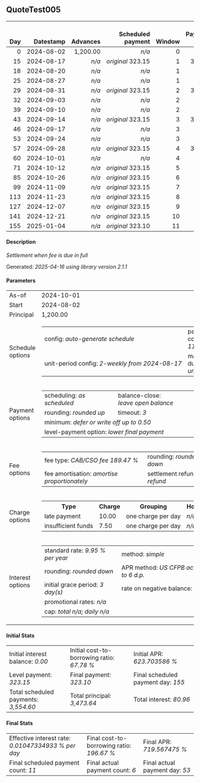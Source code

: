 <h2>QuoteTest005</h2>
<table>
    <thead style="vertical-align: bottom;">
        <th style="text-align: right;">Day</th>
        <th style="text-align: right;">Datestamp</th>
        <th style="text-align: right;">Advances</th>
        <th style="text-align: right;">Scheduled payment</th>
        <th style="text-align: right;">Window</th>
        <th style="text-align: right;">Payment due</th>
        <th style="text-align: right;">Actual payments</th>
        <th style="text-align: right;">Generated payment</th>
        <th style="text-align: right;">Net effect</th>
        <th style="text-align: right;">Payment status</th>
        <th style="text-align: right;">Balance status</th>
        <th style="text-align: right;">Simple interest</th>
        <th style="text-align: right;">New interest</th>
        <th style="text-align: right;">New charges</th>
        <th style="text-align: right;">Principal portion</th>
        <th style="text-align: right;">Fee portion</th>
        <th style="text-align: right;">Interest portion</th>
        <th style="text-align: right;">Charges portion</th>
        <th style="text-align: right;">Fee refund</th>
        <th style="text-align: right;">Principal balance</th>
        <th style="text-align: right;">Fee balance</th>
        <th style="text-align: right;">Interest balance</th>
        <th style="text-align: right;">Charges balance</th>
        <th style="text-align: right;">Settlement figure</th>
        <th style="text-align: right;">Fee refund if&nbsp;settled</th>
    </thead>
    <tr style="text-align: right;">
        <td class="ci00">0</td>
        <td class="ci01" style="white-space: nowrap;">2024-08-02</td>
        <td class="ci02">1,200.00</td>
        <td class="ci03" style="white-space: nowrap;"><i>n/a<i></td>
        <td class="ci04">0</td>
        <td class="ci05">0.00</td>
        <td class="ci06"><i>n/a</i></td>
        <td class="ci07"><i>n/a</i></td>
        <td class="ci08">0.00</td>
        <td class="ci09"><i>none&nbsp;scheduled</i></td>
        <td class="ci10">open</td>
        <td class="ci13">0.0000</td>
        <td class="ci14">0.0000</td>
        <td class="ci15"><i>n/a</i></td>
        <td class="ci16">0.00</td>
        <td class="ci17">0.00</td>
        <td class="ci18">0.00</td>
        <td class="ci19">0.00</td>
        <td class="ci20">0.00</td>
        <td class="ci21">1,200.00</td>
        <td class="ci22">2,273.64</td>
        <td class="ci23">0.0000</td>
        <td class="ci24">0.00</td>
        <td class="ci25">3,473.64</td>
        <td class="ci26">0.00</td>
    </tr>
    <tr style="text-align: right;">
        <td class="ci00">15</td>
        <td class="ci01" style="white-space: nowrap;">2024-08-17</td>
        <td class="ci02"><i>n/a</i></td>
        <td class="ci03" style="white-space: nowrap;"><i>original</i> 323.15</td>
        <td class="ci04">1</td>
        <td class="ci05">323.15</td>
        <td class="ci06"><i>n/a</i></td>
        <td class="ci07"><i>n/a</i></td>
        <td class="ci08">0.00</td>
        <td class="ci09"><i>paid&nbsp;later&nbsp;owing</i>&nbsp;273.15</td>
        <td class="ci10">open</td>
        <td class="ci13">14.2039</td>
        <td class="ci14">14.2039</td>
        <td class="ci15"><i>late&nbsp;payment</i>&nbsp;10.00</td>
        <td class="ci16">0.00</td>
        <td class="ci17">0.00</td>
        <td class="ci18">0.00</td>
        <td class="ci19">0.00</td>
        <td class="ci20">0.00</td>
        <td class="ci21">1,200.00</td>
        <td class="ci22">2,273.64</td>
        <td class="ci23">14.2039</td>
        <td class="ci24">10.00</td>
        <td class="ci25">3,497.84</td>
        <td class="ci26">0.00</td>
    </tr>
    <tr style="text-align: right;">
        <td class="ci00">18</td>
        <td class="ci01" style="white-space: nowrap;">2024-08-20</td>
        <td class="ci02"><i>n/a</i></td>
        <td class="ci03" style="white-space: nowrap;"><i>n/a<i></td>
        <td class="ci04">1</td>
        <td class="ci05">0.00</td>
        <td class="ci06"><i>confirmed</i>&nbsp;25.00</td>
        <td class="ci07"><i>n/a</i></td>
        <td class="ci08">25.00</td>
        <td class="ci09"><i>extra&nbsp;payment</i></td>
        <td class="ci10">open</td>
        <td class="ci13">2.8408</td>
        <td class="ci14">2.8408</td>
        <td class="ci15"><i>n/a</i></td>
        <td class="ci16">0.00</td>
        <td class="ci17">0.00</td>
        <td class="ci18">15.00</td>
        <td class="ci19">10.00</td>
        <td class="ci20">0.00</td>
        <td class="ci21">1,200.00</td>
        <td class="ci22">2,273.64</td>
        <td class="ci23">2.0446</td>
        <td class="ci24">0.00</td>
        <td class="ci25">3,475.68</td>
        <td class="ci26">0.00</td>
    </tr>
    <tr style="text-align: right;">
        <td class="ci00">25</td>
        <td class="ci01" style="white-space: nowrap;">2024-08-27</td>
        <td class="ci02"><i>n/a</i></td>
        <td class="ci03" style="white-space: nowrap;"><i>n/a<i></td>
        <td class="ci04">1</td>
        <td class="ci05">0.00</td>
        <td class="ci06"><i>confirmed</i>&nbsp;25.00</td>
        <td class="ci07"><i>n/a</i></td>
        <td class="ci08">25.00</td>
        <td class="ci09"><i>extra&nbsp;payment</i></td>
        <td class="ci10">open</td>
        <td class="ci13">6.6285</td>
        <td class="ci14">6.6285</td>
        <td class="ci15"><i>n/a</i></td>
        <td class="ci16">5.64</td>
        <td class="ci17">10.69</td>
        <td class="ci18">8.67</td>
        <td class="ci19">0.00</td>
        <td class="ci20">0.00</td>
        <td class="ci21">1,194.36</td>
        <td class="ci22">2,262.95</td>
        <td class="ci23">0.0000</td>
        <td class="ci24">0.00</td>
        <td class="ci25">3,457.31</td>
        <td class="ci26">0.00</td>
    </tr>
    <tr style="text-align: right;">
        <td class="ci00">29</td>
        <td class="ci01" style="white-space: nowrap;">2024-08-31</td>
        <td class="ci02"><i>n/a</i></td>
        <td class="ci03" style="white-space: nowrap;"><i>original</i> 323.15</td>
        <td class="ci04">2</td>
        <td class="ci05">323.15</td>
        <td class="ci06"><i>n/a</i></td>
        <td class="ci07"><i>n/a</i></td>
        <td class="ci08">0.00</td>
        <td class="ci09"><i>paid&nbsp;later&nbsp;owing</i>&nbsp;273.15</td>
        <td class="ci10">open</td>
        <td class="ci13">3.7699</td>
        <td class="ci14">3.7699</td>
        <td class="ci15"><i>late&nbsp;payment</i>&nbsp;10.00</td>
        <td class="ci16">0.00</td>
        <td class="ci17">0.00</td>
        <td class="ci18">0.00</td>
        <td class="ci19">0.00</td>
        <td class="ci20">0.00</td>
        <td class="ci21">1,194.36</td>
        <td class="ci22">2,262.95</td>
        <td class="ci23">3.7699</td>
        <td class="ci24">10.00</td>
        <td class="ci25">3,471.07</td>
        <td class="ci26">0.00</td>
    </tr>
    <tr style="text-align: right;">
        <td class="ci00">32</td>
        <td class="ci01" style="white-space: nowrap;">2024-09-03</td>
        <td class="ci02"><i>n/a</i></td>
        <td class="ci03" style="white-space: nowrap;"><i>n/a<i></td>
        <td class="ci04">2</td>
        <td class="ci05">0.00</td>
        <td class="ci06"><i>confirmed</i>&nbsp;25.00</td>
        <td class="ci07"><i>n/a</i></td>
        <td class="ci08">25.00</td>
        <td class="ci09"><i>extra&nbsp;payment</i></td>
        <td class="ci10">open</td>
        <td class="ci13">2.8274</td>
        <td class="ci14">2.8274</td>
        <td class="ci15"><i>n/a</i></td>
        <td class="ci16">2.90</td>
        <td class="ci17">5.51</td>
        <td class="ci18">6.59</td>
        <td class="ci19">10.00</td>
        <td class="ci20">0.00</td>
        <td class="ci21">1,191.46</td>
        <td class="ci22">2,257.44</td>
        <td class="ci23">0.0000</td>
        <td class="ci24">0.00</td>
        <td class="ci25">3,448.90</td>
        <td class="ci26">0.00</td>
    </tr>
    <tr style="text-align: right;">
        <td class="ci00">39</td>
        <td class="ci01" style="white-space: nowrap;">2024-09-10</td>
        <td class="ci02"><i>n/a</i></td>
        <td class="ci03" style="white-space: nowrap;"><i>n/a<i></td>
        <td class="ci04">2</td>
        <td class="ci05">0.00</td>
        <td class="ci06"><i>confirmed</i>&nbsp;25.00</td>
        <td class="ci07"><i>n/a</i></td>
        <td class="ci08">25.00</td>
        <td class="ci09"><i>extra&nbsp;payment</i></td>
        <td class="ci10">open</td>
        <td class="ci13">6.5813</td>
        <td class="ci14">6.5813</td>
        <td class="ci15"><i>n/a</i></td>
        <td class="ci16">6.36</td>
        <td class="ci17">12.06</td>
        <td class="ci18">6.58</td>
        <td class="ci19">0.00</td>
        <td class="ci20">0.00</td>
        <td class="ci21">1,185.10</td>
        <td class="ci22">2,245.38</td>
        <td class="ci23">0.0000</td>
        <td class="ci24">0.00</td>
        <td class="ci25">3,430.48</td>
        <td class="ci26">0.00</td>
    </tr>
    <tr style="text-align: right;">
        <td class="ci00">43</td>
        <td class="ci01" style="white-space: nowrap;">2024-09-14</td>
        <td class="ci02"><i>n/a</i></td>
        <td class="ci03" style="white-space: nowrap;"><i>original</i> 323.15</td>
        <td class="ci04">3</td>
        <td class="ci05">323.15</td>
        <td class="ci06"><i>n/a</i></td>
        <td class="ci07"><i>n/a</i></td>
        <td class="ci08">0.00</td>
        <td class="ci09"><i>paid&nbsp;later&nbsp;owing</i>&nbsp;273.15</td>
        <td class="ci10">open</td>
        <td class="ci13">3.7406</td>
        <td class="ci14">3.7406</td>
        <td class="ci15"><i>late&nbsp;payment</i>&nbsp;10.00</td>
        <td class="ci16">0.00</td>
        <td class="ci17">0.00</td>
        <td class="ci18">0.00</td>
        <td class="ci19">0.00</td>
        <td class="ci20">0.00</td>
        <td class="ci21">1,185.10</td>
        <td class="ci22">2,245.38</td>
        <td class="ci23">3.7406</td>
        <td class="ci24">10.00</td>
        <td class="ci25">3,444.22</td>
        <td class="ci26">0.00</td>
    </tr>
    <tr style="text-align: right;">
        <td class="ci00">46</td>
        <td class="ci01" style="white-space: nowrap;">2024-09-17</td>
        <td class="ci02"><i>n/a</i></td>
        <td class="ci03" style="white-space: nowrap;"><i>n/a<i></td>
        <td class="ci04">3</td>
        <td class="ci05">0.00</td>
        <td class="ci06"><i>confirmed</i>&nbsp;25.00</td>
        <td class="ci07"><i>n/a</i></td>
        <td class="ci08">25.00</td>
        <td class="ci09"><i>extra&nbsp;payment</i></td>
        <td class="ci10">open</td>
        <td class="ci13">2.8055</td>
        <td class="ci14">2.8055</td>
        <td class="ci15"><i>n/a</i></td>
        <td class="ci16">2.92</td>
        <td class="ci17">5.54</td>
        <td class="ci18">6.54</td>
        <td class="ci19">10.00</td>
        <td class="ci20">0.00</td>
        <td class="ci21">1,182.18</td>
        <td class="ci22">2,239.84</td>
        <td class="ci23">0.0000</td>
        <td class="ci24">0.00</td>
        <td class="ci25">3,422.02</td>
        <td class="ci26">0.00</td>
    </tr>
    <tr style="text-align: right;">
        <td class="ci00">53</td>
        <td class="ci01" style="white-space: nowrap;">2024-09-24</td>
        <td class="ci02"><i>n/a</i></td>
        <td class="ci03" style="white-space: nowrap;"><i>n/a<i></td>
        <td class="ci04">3</td>
        <td class="ci05">0.00</td>
        <td class="ci06"><i>confirmed</i>&nbsp;25.00</td>
        <td class="ci07"><i>n/a</i></td>
        <td class="ci08">25.00</td>
        <td class="ci09"><i>extra&nbsp;payment</i></td>
        <td class="ci10">open</td>
        <td class="ci13">6.5300</td>
        <td class="ci14">6.5300</td>
        <td class="ci15"><i>n/a</i></td>
        <td class="ci16">6.38</td>
        <td class="ci17">12.10</td>
        <td class="ci18">6.52</td>
        <td class="ci19">0.00</td>
        <td class="ci20">0.00</td>
        <td class="ci21">1,175.80</td>
        <td class="ci22">2,227.74</td>
        <td class="ci23">0.0000</td>
        <td class="ci24">0.00</td>
        <td class="ci25">3,403.54</td>
        <td class="ci26">0.00</td>
    </tr>
    <tr style="text-align: right;">
        <td class="ci00">57</td>
        <td class="ci01" style="white-space: nowrap;">2024-09-28</td>
        <td class="ci02"><i>n/a</i></td>
        <td class="ci03" style="white-space: nowrap;"><i>original</i> 323.15</td>
        <td class="ci04">4</td>
        <td class="ci05">323.15</td>
        <td class="ci06"><i>n/a</i></td>
        <td class="ci07"><i>n/a</i></td>
        <td class="ci08">0.00</td>
        <td class="ci09"><i>payment&nbsp;due</i></td>
        <td class="ci10">open</td>
        <td class="ci13">3.7113</td>
        <td class="ci14">3.7113</td>
        <td class="ci15"><i>n/a</i></td>
        <td class="ci16">0.00</td>
        <td class="ci17">0.00</td>
        <td class="ci18">0.00</td>
        <td class="ci19">0.00</td>
        <td class="ci20">0.00</td>
        <td class="ci21">1,175.80</td>
        <td class="ci22">2,227.74</td>
        <td class="ci23">3.7113</td>
        <td class="ci24">0.00</td>
        <td class="ci25">3,407.25</td>
        <td class="ci26">0.00</td>
    </tr>
    <tr style="text-align: right;">
        <td class="ci00">60</td>
        <td class="ci01" style="white-space: nowrap;">2024-10-01</td>
        <td class="ci02"><i>n/a</i></td>
        <td class="ci03" style="white-space: nowrap;"><i>n/a<i></td>
        <td class="ci04">4</td>
        <td class="ci05">0.00</td>
        <td class="ci06"><i>n/a</i></td>
        <td class="ci07">3,410.03</td>
        <td class="ci08">3,410.03</td>
        <td class="ci09"><i>generated</i></td>
        <td class="ci10">closed</td>
        <td class="ci13">2.7834</td>
        <td class="ci14">2.7834</td>
        <td class="ci15"><i>n/a</i></td>
        <td class="ci16">1,175.80</td>
        <td class="ci17">2,227.74</td>
        <td class="ci18">6.49</td>
        <td class="ci19">0.00</td>
        <td class="ci20">0.00</td>
        <td class="ci21">0.00</td>
        <td class="ci22">0.00</td>
        <td class="ci23">0.0000</td>
        <td class="ci24">0.00</td>
        <td class="ci25">3,410.03</td>
        <td class="ci26">0.00</td>
    </tr>
    <tr style="text-align: right;">
        <td class="ci00">71</td>
        <td class="ci01" style="white-space: nowrap;">2024-10-12</td>
        <td class="ci02"><i>n/a</i></td>
        <td class="ci03" style="white-space: nowrap;"><i>original</i> 323.15</td>
        <td class="ci04">5</td>
        <td class="ci05">0.00</td>
        <td class="ci06"><i>n/a</i></td>
        <td class="ci07"><i>n/a</i></td>
        <td class="ci08">0.00</td>
        <td class="ci09"><i>no&nbsp;longer&nbsp;required</i></td>
        <td class="ci10">closed</td>
        <td class="ci13">0.0000</td>
        <td class="ci14">0.0000</td>
        <td class="ci15"><i>n/a</i></td>
        <td class="ci16">0.00</td>
        <td class="ci17">0.00</td>
        <td class="ci18">0.00</td>
        <td class="ci19">0.00</td>
        <td class="ci20">0.00</td>
        <td class="ci21">0.00</td>
        <td class="ci22">0.00</td>
        <td class="ci23">0.0000</td>
        <td class="ci24">0.00</td>
        <td class="ci25">0.00</td>
        <td class="ci26">0.00</td>
    </tr>
    <tr style="text-align: right;">
        <td class="ci00">85</td>
        <td class="ci01" style="white-space: nowrap;">2024-10-26</td>
        <td class="ci02"><i>n/a</i></td>
        <td class="ci03" style="white-space: nowrap;"><i>original</i> 323.15</td>
        <td class="ci04">6</td>
        <td class="ci05">0.00</td>
        <td class="ci06"><i>n/a</i></td>
        <td class="ci07"><i>n/a</i></td>
        <td class="ci08">0.00</td>
        <td class="ci09"><i>no&nbsp;longer&nbsp;required</i></td>
        <td class="ci10">closed</td>
        <td class="ci13">0.0000</td>
        <td class="ci14">0.0000</td>
        <td class="ci15"><i>n/a</i></td>
        <td class="ci16">0.00</td>
        <td class="ci17">0.00</td>
        <td class="ci18">0.00</td>
        <td class="ci19">0.00</td>
        <td class="ci20">0.00</td>
        <td class="ci21">0.00</td>
        <td class="ci22">0.00</td>
        <td class="ci23">0.0000</td>
        <td class="ci24">0.00</td>
        <td class="ci25">0.00</td>
        <td class="ci26">0.00</td>
    </tr>
    <tr style="text-align: right;">
        <td class="ci00">99</td>
        <td class="ci01" style="white-space: nowrap;">2024-11-09</td>
        <td class="ci02"><i>n/a</i></td>
        <td class="ci03" style="white-space: nowrap;"><i>original</i> 323.15</td>
        <td class="ci04">7</td>
        <td class="ci05">0.00</td>
        <td class="ci06"><i>n/a</i></td>
        <td class="ci07"><i>n/a</i></td>
        <td class="ci08">0.00</td>
        <td class="ci09"><i>no&nbsp;longer&nbsp;required</i></td>
        <td class="ci10">closed</td>
        <td class="ci13">0.0000</td>
        <td class="ci14">0.0000</td>
        <td class="ci15"><i>n/a</i></td>
        <td class="ci16">0.00</td>
        <td class="ci17">0.00</td>
        <td class="ci18">0.00</td>
        <td class="ci19">0.00</td>
        <td class="ci20">0.00</td>
        <td class="ci21">0.00</td>
        <td class="ci22">0.00</td>
        <td class="ci23">0.0000</td>
        <td class="ci24">0.00</td>
        <td class="ci25">0.00</td>
        <td class="ci26">0.00</td>
    </tr>
    <tr style="text-align: right;">
        <td class="ci00">113</td>
        <td class="ci01" style="white-space: nowrap;">2024-11-23</td>
        <td class="ci02"><i>n/a</i></td>
        <td class="ci03" style="white-space: nowrap;"><i>original</i> 323.15</td>
        <td class="ci04">8</td>
        <td class="ci05">0.00</td>
        <td class="ci06"><i>n/a</i></td>
        <td class="ci07"><i>n/a</i></td>
        <td class="ci08">0.00</td>
        <td class="ci09"><i>no&nbsp;longer&nbsp;required</i></td>
        <td class="ci10">closed</td>
        <td class="ci13">0.0000</td>
        <td class="ci14">0.0000</td>
        <td class="ci15"><i>n/a</i></td>
        <td class="ci16">0.00</td>
        <td class="ci17">0.00</td>
        <td class="ci18">0.00</td>
        <td class="ci19">0.00</td>
        <td class="ci20">0.00</td>
        <td class="ci21">0.00</td>
        <td class="ci22">0.00</td>
        <td class="ci23">0.0000</td>
        <td class="ci24">0.00</td>
        <td class="ci25">0.00</td>
        <td class="ci26">0.00</td>
    </tr>
    <tr style="text-align: right;">
        <td class="ci00">127</td>
        <td class="ci01" style="white-space: nowrap;">2024-12-07</td>
        <td class="ci02"><i>n/a</i></td>
        <td class="ci03" style="white-space: nowrap;"><i>original</i> 323.15</td>
        <td class="ci04">9</td>
        <td class="ci05">0.00</td>
        <td class="ci06"><i>n/a</i></td>
        <td class="ci07"><i>n/a</i></td>
        <td class="ci08">0.00</td>
        <td class="ci09"><i>no&nbsp;longer&nbsp;required</i></td>
        <td class="ci10">closed</td>
        <td class="ci13">0.0000</td>
        <td class="ci14">0.0000</td>
        <td class="ci15"><i>n/a</i></td>
        <td class="ci16">0.00</td>
        <td class="ci17">0.00</td>
        <td class="ci18">0.00</td>
        <td class="ci19">0.00</td>
        <td class="ci20">0.00</td>
        <td class="ci21">0.00</td>
        <td class="ci22">0.00</td>
        <td class="ci23">0.0000</td>
        <td class="ci24">0.00</td>
        <td class="ci25">0.00</td>
        <td class="ci26">0.00</td>
    </tr>
    <tr style="text-align: right;">
        <td class="ci00">141</td>
        <td class="ci01" style="white-space: nowrap;">2024-12-21</td>
        <td class="ci02"><i>n/a</i></td>
        <td class="ci03" style="white-space: nowrap;"><i>original</i> 323.15</td>
        <td class="ci04">10</td>
        <td class="ci05">0.00</td>
        <td class="ci06"><i>n/a</i></td>
        <td class="ci07"><i>n/a</i></td>
        <td class="ci08">0.00</td>
        <td class="ci09"><i>no&nbsp;longer&nbsp;required</i></td>
        <td class="ci10">closed</td>
        <td class="ci13">0.0000</td>
        <td class="ci14">0.0000</td>
        <td class="ci15"><i>n/a</i></td>
        <td class="ci16">0.00</td>
        <td class="ci17">0.00</td>
        <td class="ci18">0.00</td>
        <td class="ci19">0.00</td>
        <td class="ci20">0.00</td>
        <td class="ci21">0.00</td>
        <td class="ci22">0.00</td>
        <td class="ci23">0.0000</td>
        <td class="ci24">0.00</td>
        <td class="ci25">0.00</td>
        <td class="ci26">0.00</td>
    </tr>
    <tr style="text-align: right;">
        <td class="ci00">155</td>
        <td class="ci01" style="white-space: nowrap;">2025-01-04</td>
        <td class="ci02"><i>n/a</i></td>
        <td class="ci03" style="white-space: nowrap;"><i>original</i> 323.10</td>
        <td class="ci04">11</td>
        <td class="ci05">0.00</td>
        <td class="ci06"><i>n/a</i></td>
        <td class="ci07"><i>n/a</i></td>
        <td class="ci08">0.00</td>
        <td class="ci09"><i>no&nbsp;longer&nbsp;required</i></td>
        <td class="ci10">closed</td>
        <td class="ci13">0.0000</td>
        <td class="ci14">0.0000</td>
        <td class="ci15"><i>n/a</i></td>
        <td class="ci16">0.00</td>
        <td class="ci17">0.00</td>
        <td class="ci18">0.00</td>
        <td class="ci19">0.00</td>
        <td class="ci20">0.00</td>
        <td class="ci21">0.00</td>
        <td class="ci22">0.00</td>
        <td class="ci23">0.0000</td>
        <td class="ci24">0.00</td>
        <td class="ci25">0.00</td>
        <td class="ci26">0.00</td>
    </tr>
</table>

<h4>Description</h4>
<p><i>Settlement when fee is due in full</i></p>
<p>Generated: <i>2025-04-16 using library version 2.1.1</i></p>
<h4>Parameters</h4>
<table>
    <tr>
        <td>As-of</td>
        <td>2024-10-01</td>
    </tr>
    <tr>
        <td>Start</td>
        <td>2024-08-02</td>
    </tr>
    <tr>
        <td>Principal</td>
        <td>1,200.00</td>
    </tr>
    <tr>
        <td>Schedule options</td>
        <td>
            <table>
                <tr>
                    <td>config: <i>auto-generate schedule</i></td>
                    <td>payment count: <i>11</i></td>
                </tr>
                <tr>
                    <td style="white-space: nowrap;">unit-period config: <i>2-weekly from 2024-08-17</i></td>
                    <td>max duration: <i>unlimited</i></td>
                </tr>
            </table>
        </td>
    </tr>
    <tr>
        <td>Payment options</td>
        <td>
            <table>
                <tr>
                    <td>scheduling: <i>as scheduled</i></td>
                    <td>balance-close: <i>leave&nbsp;open&nbsp;balance</i></td>
                </tr>
                <tr>
                    <td>rounding: <i>rounded up</i></td>
                    <td>timeout: <i>3</i></td>
                </tr>
                <tr>
                    <td colspan='2'>minimum: <i>defer&nbsp;or&nbsp;write&nbsp;off&nbsp;up&nbsp;to&nbsp;0.50</i></td>
                </tr>
                <tr>
                    <td colspan='2'>level-payment option: <i>lower&nbsp;final&nbsp;payment</i></td>
                </tr>
            </table>
        </td>
    </tr>
    <tr>
        <td>Fee options</td>
        <td>
            <table>
                <tr>
                    <td>fee type: <i><i>CAB/CSO fee</i> 189.47 %</i></td>
                    <td>rounding: <i>rounded down</i></td>
                </tr>
                <tr>
                    <td>fee amortisation: <i>amortise proportionately</i></td>
                    <td>settlement refund: <i>no refund</i></td>
                </tr>
            </table>
        </td>
    </tr>
    <tr>
        <td>Charge options</td>
        <td>
            <table>
                <tr>
                    <th>Type</th>
                    <th>Charge</th>
                    <th>Grouping</th>
                    <th>Holidays</th>
                </tr>
                <tr>
                    <td>late payment</td>
                    <td>10.00</td><td>one charge per day</td><td><i>n/a</i></td>
                </tr>
                <tr>
                    <td>insufficient funds</td>
                    <td>7.50</td><td>one charge per day</td><td><i>n/a</i></td>
                </tr>
            </table>
        </td>
    </tr>
    <tr>
        <td>Interest options</td>
        <td>
            <table>
                <tr>
                    <td>standard rate: <i>9.95 % per year</i></td>
                    <td>method: <i>simple</i></td>
                </tr>
                <tr>
                    <td>rounding: <i>rounded down</i></td>
                    <td>APR method: <i>US CFPB actuarial to 6 d.p.</i></td>
                </tr>
                <tr>
                    <td>initial grace period: <i>3 day(s)</i></td>
                    <td>rate on negative balance: <i>zero</i></td>
                </tr>
                <tr>
                    <td colspan="2">promotional rates: <i><i>n/a</i></i></td>
                </tr>
                <tr>
                    <td colspan="2">cap: <i>total <i>n/a</i>; daily <i>n/a</i></td>
                </tr>
            </table>
        </td>
    </tr>
</table>
<h4>Initial Stats</h4>
<table>
    <tr>
        <td>Initial interest balance: <i>0.00</i></td>
        <td>Initial cost-to-borrowing ratio: <i>67.78 %</i></td>
        <td>Initial APR: <i>623.703586 %</i></td>
    </tr>
    <tr>
        <td>Level payment: <i>323.15</i></td>
        <td>Final payment: <i>323.10</i></td>
        <td>Final scheduled payment day: <i>155</i></td>
    </tr>
    <tr>
        <td>Total scheduled payments: <i>3,554.60</i></td>
        <td>Total principal: <i>3,473.64</i></td>
        <td>Total interest: <i>80.96</i></td>
    </tr>
</table>

<h4>Final Stats</h4>
<table>
    <tr>
        <td>Effective interest rate: <i>0.01047334933 % per day</i></td>
        <td>Final cost-to-borrowing ratio: <i>196.67 %</i></td>
        <td>Final APR: <i>719.567475 %</i></td>
    </tr>
    <tr>
        <td>Final scheduled payment count: <i>11</i></td>
        <td>Final actual payment count: <i>6</i></td>
        <td>Final actual payment day: <i>53</i></td>
    </tr>
</table>
